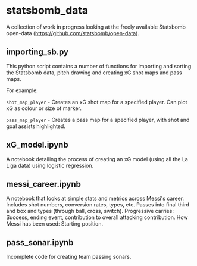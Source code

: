 # statsbomb_data

A collection of work in progress looking at the freely available Statsbomb open-data (https://github.com/statsbomb/open-data).

## importing_sb.py

This python script contains a number of functions for importing and sorting the Statsbomb data, pitch drawing and 
creating xG shot maps and pass maps.

For example:

`shot_map_player` - Creates an xG shot map for a specified player. Can plot xG as colour or size of marker.

`pass_map_player` - Creates a pass map for a specified player, with shot and goal assists highlighted.

## xG_model.ipynb

A notebook detailing the process of creating an xG model (using all the La Liga data) using logistic regression.

## messi_career.ipynb

A notebook that looks at simple stats and metrics across Messi's career. Includes shot numbers, conversion rates, types, etc. 
Passes into final third and box and types (through ball, cross, switch).
Progressive carries: Success, ending event, contribution to overall attacking contribution.
How Messi has been used: Starting position.

## pass_sonar.ipynb

Incomplete code for creating team passing sonars.
